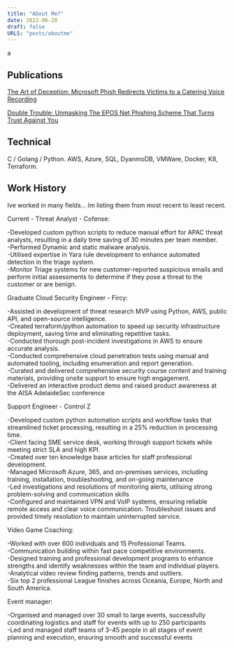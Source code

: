 ```yaml
---
title: "About Me?"
date: 2022-06-28
draft: false
URLS: "posts/aboutme"
---
```


a
## Publications 
[The Art of Deception: Microsoft Phish Redirects Victims to a Catering Voice Recording](https://cofense.com/blog/the-art-of-deception-microsoft-phish-redirects-victims-to-a-catering-voice-recording/) 

[Double Trouble: Unmasking The EPOS Net Phishing Scheme That Turns Trust Against You](https://cofense.com/blog/double-trouble-unmasking-the-epos-net-phishing-scheme-that-turns-trust-against-you/)


## Technical
C / Golang / Python.
AWS, Azure, SQL, DyanmoDB, VMWare, Docker, K8, Terraform.

## Work History   
Ive worked in many fields... Im listing them from most recent to least recent. 

Current - Threat Analyst - Cofense:

-Developed custom python scripts to reduce manual effort for APAC threat analysts, resulting in a daily time saving of 30 minutes per team member.  
-Performed Dynamic and static malware analysis.   
-Utilised expertise in Yara rule development to enhance automated detection in the triage system.   
-Monitor Triage systems for new customer-reported suspicious emails and perform initial assessments to determine if they pose a threat to the customer or are benign.   



Graduate Cloud Security Engineer - Fircy:

-Assisted in development of threat research MVP using Python, AWS, public API, and open-source intelligence.   
-Created terraform/python automation to speed up security infrastructure deployment, saving time and eliminating repetitive tasks.   
-Conducted thorough post-incident investigations in AWS to ensure accurate analysis.   
-Conducted comprehensive cloud penetration tests using manual and automated tooling, including enumeration and report generation.   
-Curated and delivered comprehensive security course content and training materials, providing onsite support to ensure high engagement.   
-Delivered an interactive product demo and raised product awareness at the AISA AdelaideSec conference   

Support Engineer - Control Z

-Developed custom python automation scripts and workflow tasks that streamlined ticket processing, resulting in a 25% reduction in processing time.   
-Client facing SME service desk, working through support tickets while meeting strict SLA and high KPI.   
-Created over ten knowledge base articles for staff professional development.   
-Managed Microsoft Azure, 365, and on-premises services, including training, installation, troubleshooting, and on-going maintenance    
-Led investigations and resolutions of monitoring alerts, utilising strong problem-solving and communication skills    
-Configured and maintained VPN and VoIP systems, ensuring reliable remote access and clear voice communication. Troubleshoot issues and provided timely resolution to maintain uninterrupted service.    


Video Game Coaching:

-Worked with over 600 individuals and 15 Professional Teams.   
-Communication building within fast pace competitive environments.    
-Designed training and professional development programs to enhance strengths and identify weaknesses within the team and individual players.    
-Analytical video review finding patterns, trends and outliers.    
-Six top 2 professional League finishes across Oceania, Europe, North and South America.     


Event manager:

-Organised and managed over 30 small to large events, successfully coordinating logistics and staff for events with up to 250 participants    
-Led and managed staff teams of 3-45 people in all stages of event planning and execution, ensuring smooth and successful events    






